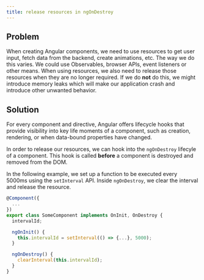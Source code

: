 ```yaml
---
title: release resources in ngOnDestroy
---
```


## Problem

When creating Angular components, we need to use resources to get user input, fetch data from the backend, create animations, etc. The way we do this varies. We could use Observables, browser APIs, event listeners or other means. When using resources, we also need to release those resources when they are no longer required. If we do **not** do this, we might introduce memory leaks which will make our application crash and introduce other unwanted behavior.

## Solution

For every component and directive, Angular offers lifecycle hooks that provide visibility into key life moments of a component, such as creation, rendering, or when data-bound properties have changed.

In order to release our resources, we can hook into the `ngOnDestroy` lifecyle of a component. This hook is called **before** a component is destroyed and removed from the DOM.

In the following example, we set up a function to be executed every 5000ms using the `setInterval` API. Inside `ngOnDestroy`, we clear the interval and release the resource.

```ts
@Component({
  ...
})
export class SomeComponent implements OnInit, OnDestroy {
  intervalId;

  ngOnInit() {
    this.intervalId = setInterval(() => {...}, 5000);
  }

  ngOnDestroy() {
    clearInterval(this.intervalId);
  }
}
```
